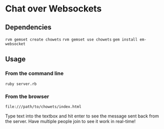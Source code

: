 # Chat over Websockets

## Dependencies
`rvm gemset create chowets`
`rvm gemset use chowets`
`gem install em-websocket`

## Usage
### From the command line
`ruby server.rb`

### From the browser
`file:///path/to/chowets/index.html`

Type text into the textbox and hit enter to see the message sent back from the
server. Have multiple people join to see it work in real-time!
